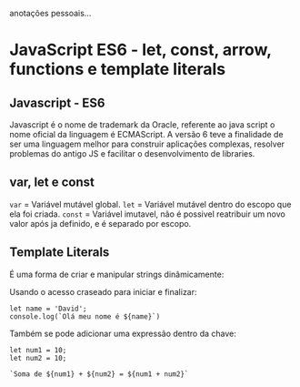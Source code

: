 anotações pessoais...

# JavaScript ES6 - let, const, arrow, functions e template literals

## Javascript - ES6

Javascript é o nome de trademark da Oracle, referente ao java script o nome oficial da linguagem é ECMAScript.
A versão 6 teve a finalidade de ser uma linguagem melhor para construir aplicações complexas, resolver problemas do antigo JS e facilitar o desenvolvimento de libraries.

## var, let e const

`var` = Variável mutável global.
`let` = Variável mutável dentro do escopo que ela foi criada.
`const` = Variável imutavel, não é possivel reatribuir um novo valor após ja definido, e é separado por escopo.

## Template Literals

É uma forma de criar e manipular strings dinâmicamente:

Usando o acesso craseado para iniciar e finalizar:

```
let name = 'David';
console.log(`Olá meu nome é ${name}`)
```
 Também se pode adicionar uma expressão dentro da chave:
 ```
let num1 = 10;
let num2 = 10;

`Soma de ${num1} + ${num2} = ${num1 + num2}`
```
